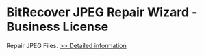 # BitRecover JPEG Repair Wizard - Business License
Repair JPEG Files.
[>> Detailed information](https://secure.shareit.com/shareit/product.html?productid=301007943&affiliateid=200057808)